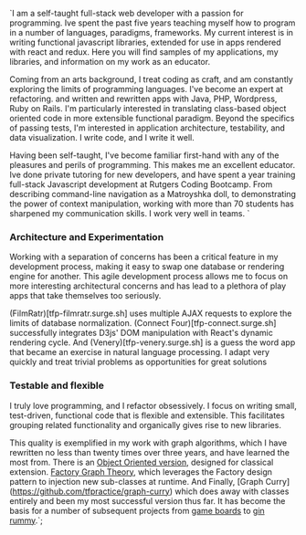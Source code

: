 `I am a self-taught full-stack web developer with a passion for programming. Ive spent the past five years teaching myself how to program in a number of languages, paradigms, frameworks. My current interest is in writing functional javascript libraries, extended for use in apps rendered with react and redux. Here you will find samples of my applications, my libraries, and information on my work as an educator.

Coming from an arts background, I treat coding as craft, and am  constantly exploring the limits of programming languages. I've become an expert at refactoring. and written and rewritten apps with Java, PHP, Wordpress, Ruby on Rails.  I'm particularly interested in translating class-based object oriented code in more extensible functional paradigm. Beyond the specifics of  passing tests, I'm interested in application architecture, testability, and data visualization. I write code, and I write it well.

Having been self-taught, I've become familiar first-hand with any of the pleasures and perils of programming. This makes me an excellent educator. Ive done private tutoring for new developers, and have spent a year training full-stack Javascript development at Rutgers Coding Bootcamp. From describing command-line navigation as a Matroyshka doll, to demonstrating the power of context manipulation, working with more than 70 students has sharpened my communication skills. I work very well in teams.
`

### Architecture and Experimentation
Working with a separation of concerns has been a critical feature in my development process, making it easy to swap one database or rendering engine for another. This agile development process allows me to focus on more interesting architectural concerns and has lead to a plethora of play apps that take themselves too seriously.

(FilmRatr)[tfp-filmratr.surge.sh] uses multiple AJAX requests to explore the limits of database normalization. (Connect Four)[tfp-connect.surge.sh] successfully integrates D3js' DOM manipulation with React's dynamic rendering cycle. And (Venery)[tfp-venery.surge.sh] is a guess the word app that became an exercise in natural language processing. I adapt very quickly and treat trivial problems as opportunities for great solutions

### Testable and flexible
I truly love programming, and I refactor obsessively. I focus on writing small, test-driven, functional code that is flexible and extensible. This facilitates grouping related functionality and organically gives rise to new libraries.

This quality is exemplified in my work with graph algorithms, which I have rewritten no less than twenty times over three years, and have learned the most from. There is an [Object Oriented version](https://github.com/tfpractice/classical_graph_theory), designed for classical extension. [Factory Graph Theory](https://github.com/tfpractice/factory_graph_theory), which leverages the Factory design pattern to injection new sub-classes at runtime.  And Finally, [Graph Curry] (https://github.com/tfpractice/graph-curry) which does away with classes entirely and been my most successful version thus far. It has become the basis for a number of subsequent projects from [game boards](https://github.com/tfpractice/gamegrid) to [gin rummy](https://github.com/tfpractice/rummy-redux).`;
